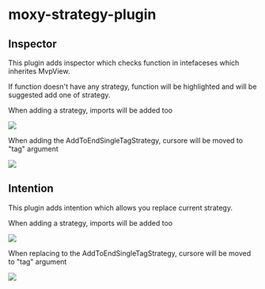 # moxy-strategy-plugin

## Inspector
This plugin adds inspector which checks function in intefaceses which inherites MvpView.

If function doesn't have any strategy, function will be highlighted and will be suggested add one of strategy.

When adding a strategy, imports will be added too

![](https://github.com/Maksim-Novikov/moxy-strategy-plugin/blob/master/media/add_strategy.gif)

When adding the AddToEndSingleTagStrategy, cursore will be moved to "tag" argument


![](https://github.com/Maksim-Novikov/moxy-strategy-plugin/blob/master/media/add_tag_strategy.gif)


## Intention

This plugin adds intention which allows you replace current strategy.

When adding a strategy, imports will be added too

![](https://github.com/Maksim-Novikov/moxy-strategy-plugin/blob/master/media/replace_strategy.gif)

When replacing to the AddToEndSingleTagStrategy, cursore will be moved to "tag" argument

![](https://github.com/Maksim-Novikov/moxy-strategy-plugin/blob/master/media/replace_tag_strategy.gif)
